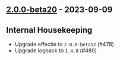 ## [2.0.0-beta20](https://github.com/kevin-lee/logger-f/issues?q=is%3Aissue+is%3Aclosed+milestone%3Av2-m1+closed%3A2023-09-06..2023-09-09) - 2023-09-09

## Internal Housekeeping

* Upgrade effectie to `2.0.0-beta12` (#478)
* Upgrade logback to `1.4.8` (#480)
